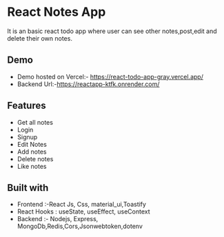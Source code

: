 

# React Notes App

It is an basic react todo app where user can see other notes,post,edit and delete their own notes.

## Demo

- Demo hosted on Vercel:- https://react-todo-app-gray.vercel.app/
- Backend Url:-https://reactapp-ktfk.onrender.com/

## Features

- Get all notes
- Login
- Signup
- Edit Notes
- Add notes
- Delete notes
- Like notes

## Built with

- Frontend :-React Js, Css, material_ui,Toastify
- React Hooks : useState, useEffect, useContext
- Backend :- Nodejs, Express, MongoDb,Redis,Cors,Jsonwebtoken,dotenv
